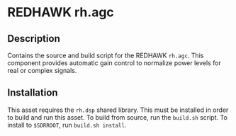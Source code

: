 # REDHAWK rh.agc

## Description

Contains the source and build script for the REDHAWK `rh.agc`.
This component provides automatic gain control to normalize power levels for real
or complex signals.

## Installation

This asset requires the `rh.dsp` shared library. This must be installed in order
to build and run this asset. To build from source, run the `build.sh` script.
To install to `$SDRROOT`, run `build.sh install`.
